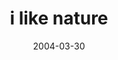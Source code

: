 ---
layout: base.njk
title : 'i like nature' 
view_title : 'i like nature' 
year : '2004' 
date : '2004-03-30' 
img_file : '/drawing/ilikenature.png' 
html_file : 'ilikenature' 
next_html : 'yeaiplayguitar.html' 
year_order : '67' 
permalink : "title/{{html_file}}.html"
---